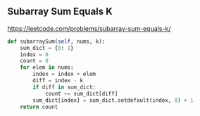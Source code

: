 ## Subarray Sum Equals K

https://leetcode.com/problems/subarray-sum-equals-k/

```python
def subarraySum(self, nums, k):   
    sum_dict = {0: 1}
    index = 0
    count = 0
    for elem in nums:
        index = index + elem
        diff = index - k
        if diff in sum_dict:
            count += sum_dict[diff]
        sum_dict[index] = sum_dict.setdefault(index, 0) + 1
    return count
```        
